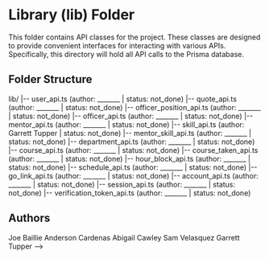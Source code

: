 # Library (lib) Folder

This folder contains API classes for the project. These classes are designed to provide convenient interfaces for interacting with various APIs.
Specifically, this directory will hold all API calls to the Prisma database.

## Folder Structure

lib/
|-- user_api.ts (author: _______ | status: not_done)
|-- quote_api.ts (author: _______ | status: not_done)
|-- officer_position_api.ts (author: _______ | status: not_done)
|-- officer_api.ts (author: _______ | status: not_done)
|-- mentor_api.ts (author: _______ | status: not_done)
|-- skill_api.ts (author: Garrett Tupper | status: not_done)
|-- mentor_skill_api.ts (author: _______ | status: not_done)
|-- department_api.ts (author: _______ | status: not_done)
|-- course_api.ts (author: _______ | status: not_done)
|-- course_taken_api.ts (author: _______ | status: not_done)
|-- hour_block_api.ts (author: _______ | status: not_done)
|-- schedule_api.ts (author: _______ | status: not_done)
|-- go_link_api.ts (author: _______ | status: not_done)
|-- account_api.ts (author: _______ | status: not_done)
|-- session_api.ts (author: _______ | status: not_done)
|-- verification_token_api.ts (author: _______ | status: not_done)

<!-- Please fill out file names as you go -->

## Authors

Joe Baillie
Anderson Cardenas
Abigail Cawley
Sam Velasquez
Garrett Tupper
-->